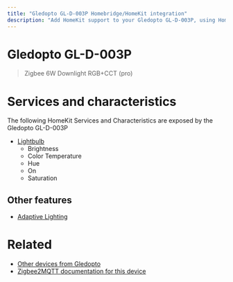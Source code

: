 ```yaml
---
title: "Gledopto GL-D-003P Homebridge/HomeKit integration"
description: "Add HomeKit support to your Gledopto GL-D-003P, using Homebridge, Zigbee2MQTT and homebridge-z2m."
---
```

<!---
This file has been GENERATED using src/docgen/docgen.ts
DO NOT EDIT THIS FILE MANUALLY!
-->
# Gledopto GL-D-003P
> Zigbee 6W Downlight RGB+CCT (pro)


# Services and characteristics
The following HomeKit Services and Characteristics are exposed by
the Gledopto GL-D-003P

* [Lightbulb](../../light.md)
  * Brightness
  * Color Temperature
  * Hue
  * On
  * Saturation

## Other features
* [Adaptive Lighting](../../light.md)

# Related
* [Other devices from Gledopto](../index.md#gledopto)
* [Zigbee2MQTT documentation for this device](https://www.zigbee2mqtt.io/devices/GL-D-003P.html)